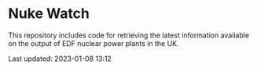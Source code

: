 # Nuke Watch

This repository includes code for retrieving the latest information available on the output of EDF nuclear power plants in the UK.

Last updated: 2023-01-08 13:12